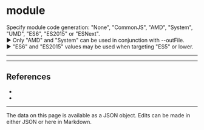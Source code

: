 <!-- Important! Do not modify comment blocks. They are necessary for the transformer to work properly -->

<!-- title -->
# module

<!-- shortDescription -->
Specify module code generation: "None", "CommonJS", "AMD", "System", "UMD", "ES6", "ES2015" or "ESNext".<br/>► Only "AMD" and "System" can be used in conjunction with --outFile.<br/>► "ES6" and "ES2015" values may be used when targeting "ES5" or lower.

---

<!-- extendedDescription -->


---

<!-- references -->
## References
- []()
- []()
---

<!-- footer -->
The data on this page is available as a JSON object. Edits can be made in either JSON or here in Markdown.
